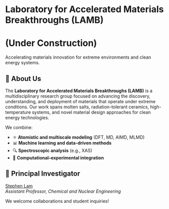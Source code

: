 # Laboratory for Accelerated Materials Breakthroughs (LAMB)
# (Under Construction)

Accelerating materials innovation for extreme environments and clean energy systems.


## 🧭 About Us
The **Laboratory for Accelerated Materials Breakthroughs (LAMB)** is a multidisciplinary research group focused on advancing the discovery, understanding, and deployment of materials that operate under extreme conditions. Our work spans molten salts, radiation-tolerant ceramics, high-temperature systems, and novel material design approaches for clean energy technologies.

We combine:

- ⚛️ **Atomistic and multiscale modeling** (DFT, MD, AIMD, MLMD)
- 📊 **Machine learning and data-driven methods**
- 🔍 **Spectroscopic analysis** (e.g., XAS)
- 🔄 **Computational–experimental integration**

## 👥 Principal Investigator
[Stephen Lam](mailto:stephen_lam@uml.edu)  
*Assistant Professor, Chemical and Nuclear Engineering*

We welcome collaborations and student inquiries!
